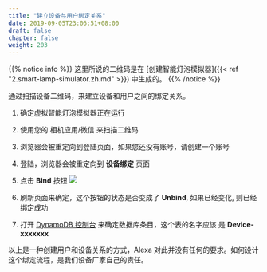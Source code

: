 ```yaml
---
title: "建立设备与用户绑定关系"
date: 2019-09-05T23:06:51+08:00
draft: false
chapter: false
weight: 203
---
```


{{% notice info %}}
这里所说的二维码是在 [创建智能灯泡模拟器]({{< ref "2.smart-lamp-simulator.zh.md" >}}) 中生成的。
{{% /notice %}}

通过扫描设备二维码，来建立设备和用户之间的绑定关系。

1. 确定虚拟智能灯泡模拟器正在运行

1. 使用您的 相机应用/微信 来扫描二维码

1. 浏览器会被重定向到登陆页面，如果您还没有账号，请创建一个账号

1. 登陆，浏览器会被重定向到 **设备绑定** 页面

1. 点击 **Bind** 按钮
    ![](/images/smart-home/ui-device-bind.png?width=300)

1. 刷新页面来确定，这个按钮的状态是否变成了 **Unbind**, 如果已经变化, 则已经绑定成功

1. 打开 [DynamoDB 控制台](https://console.aws.amazon.com/dynamodb/home?region=us-east-1) 来确定数据库条目，这个表的名字应该
是 **Device-xxxxxxx**


以上是一种创建用户和设备关系的方式，Alexa 对此并没有任何的要求。如何设计这个绑定流程，是我们设备厂家自己的责任。
